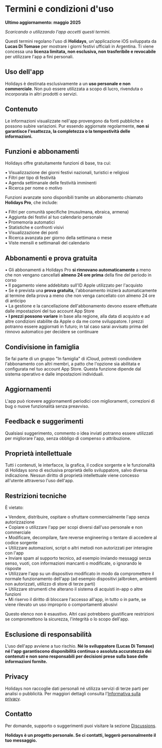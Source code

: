 # Termini e condizioni d'uso

**Ultimo aggiornamento: maggio 2025**

*Scaricando o utilizzando l'app accetti questi termini.*

Questi termini regolano l'uso di **Holidays**, un'applicazione iOS sviluppata da **Lucas Di Tomase** per mostrare i giorni festivi ufficiali in Argentina. Ti viene concessa una **licenza limitata, non esclusiva, non trasferibile e revocabile** per utilizzare l'app a fini personali.

## Uso dell'app

Holidays è destinata esclusivamente a un **uso personale e non commerciale**. Non può essere utilizzata a scopo di lucro, rivenduta o incorporata in altri prodotti o servizi.

## Contenuto

Le informazioni visualizzate nell'app provengono da fonti pubbliche e possono subire variazioni. Pur essendo aggiornate regolarmente, **non si garantisce l'esattezza, la completezza o la tempestività delle informazioni.**

## Funzioni e abbonamenti

Holidays offre gratuitamente funzioni di base, tra cui:

• Visualizzazione dei giorni festivi nazionali, turistici e religiosi  
• Filtri per tipo di festività  
• Agenda settimanale delle festività imminenti  
• Ricerca per nome o motivo  

Funzioni avanzate sono disponibili tramite un abbonamento chiamato **Holidays Pro**, che include:

• Filtri per comunità specifiche (musulmana, ebraica, armena)  
• Aggiunta dei festivi al tuo calendario personale  
• Promemoria automatici  
• Statistiche e confronti visivi  
• Visualizzazione dei ponti  
• Ricerca avanzata per giorno della settimana o mese  
• Viste mensili e settimanali del calendario  

## Abbonamenti e prova gratuita

• Gli abbonamenti a Holidays Pro **si rinnovano automaticamente** a meno che non vengano cancellati **almeno 24 ore prima** della fine del periodo in corso  
• Il pagamento viene addebitato sull'ID Apple utilizzato per l'acquisto  
• Se è prevista una **prova gratuita**, l'abbonamento inizierà automaticamente al termine della prova a meno che non venga cancellato con almeno 24 ore di anticipo  
• La gestione e la cancellazione dell'abbonamento devono essere effettuate dalle impostazioni del tuo account App Store  
• **I prezzi possono variare** in base alla regione, alla data di acquisto e ad altre condizioni stabilite da Apple o da me come sviluppatore. I prezzi potranno essere aggiornati in futuro; in tal caso sarai avvisato prima del rinnovo automatico per decidere se continuare  

## Condivisione in famiglia

Se fai parte di un gruppo "In famiglia" di iCloud, potresti condividere l'abbonamento con altri membri, a patto che l'opzione sia abilitata e configurata nel tuo account App Store. Questa funzione dipende dal sistema operativo e dalle impostazioni individuali.

## Aggiornamenti

L'app può ricevere aggiornamenti periodici con miglioramenti, correzioni di bug o nuove funzionalità senza preavviso.

## Feedback e suggerimenti

Qualsiasi suggerimento, commento o idea inviati potranno essere utilizzati per migliorare l'app, senza obbligo di compenso o attribuzione.

## Proprietà intellettuale

Tutti i contenuti, le interfacce, la grafica, il codice sorgente e le funzionalità di Holidays sono di esclusiva proprietà dello sviluppatore, salvo diversa indicazione. Nessun diritto di proprietà intellettuale viene concesso all'utente attraverso l'uso dell'app.

## Restrizioni tecniche

È vietato:

• Vendere, distribuire, ospitare o sfruttare commercialmente l'app senza autorizzazione  
• Copiare o utilizzare l'app per scopi diversi dall'uso personale e non commerciale  
• Modificare, decompilare, fare reverse engineering o tentare di accedere al codice sorgente  
• Utilizzare automazioni, script o altri metodi non autorizzati per interagire con l'app  
• Inviare spam al supporto tecnico, ad esempio inviando messaggi senza senso, vuoti, con informazioni mancanti o modificate, o ignorando le risposte  
• Utilizzare l'app su un dispositivo modificato in modo da compromettere il normale funzionamento dell'app (ad esempio dispositivi jailbroken, ambienti non autorizzati, utilizzo di store di terze parti)  
• Utilizzare strumenti che alterano il sistema di acquisti in-app o altre funzioni  
• Mi riservo il diritto di bloccare l'accesso all'app, in tutto o in parte, se viene rilevato un uso improprio o comportamenti abusivi  

Questo elenco non è esaustivo. Altri casi potrebbero giustificare restrizioni se compromettono la sicurezza, l'integrità o lo scopo dell'app.

## Esclusione di responsabilità

L'uso dell'app avviene a tuo rischio. **Né lo sviluppatore (Lucas Di Tomase) né l'app garantiscono disponibilità continua o assoluta accuratezza dei contenuti e non sono responsabili per decisioni prese sulla base delle informazioni fornite.**

## Privacy

Holidays non raccoglie dati personali né utilizza servizi di terze parti per analisi o pubblicità. Per maggiori dettagli consulta l'[Informativa sulla privacy](https://lucasditomase.github.io/feriados/it/privacy-policy).

## Contatto

Per domande, supporto o suggerimenti puoi visitare la sezione [Discussions](https://github.com/lucasditomase/feriados/discussions).

**Holidays è un progetto personale. Se ci contatti, leggerò personalmente il tuo messaggio.**
